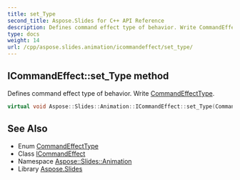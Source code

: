 ```yaml
---
title: set_Type
second_title: Aspose.Slides for C++ API Reference
description: Defines command effect type of behavior. Write CommandEffectType.
type: docs
weight: 14
url: /cpp/aspose.slides.animation/icommandeffect/set_type/
---
```

## ICommandEffect::set_Type method


Defines command effect type of behavior. Write [CommandEffectType](../../commandeffecttype/).

```cpp
virtual void Aspose::Slides::Animation::ICommandEffect::set_Type(CommandEffectType value)=0
```

## See Also

* Enum [CommandEffectType](../../commandeffecttype/)
* Class [ICommandEffect](../)
* Namespace [Aspose::Slides::Animation](../../)
* Library [Aspose.Slides](../../../)
